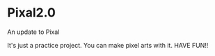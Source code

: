 # Pixal2.0

An update to Pixal

It's just a practice project. You can make pixel arts with it. HAVE FUN!!
